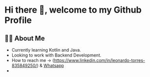 # Hi there 👋, welcome to my Github Profile

## 👨‍🎓 About Me
- Currently learning Kotlin and Java.
- Looking to work with Backend Development.
- How to reach me -> (https://www.linkedin.com/in/leonardo-torres-835849250/) & [Whatsapp](https://wa.me/5512983009111)
- 

<!--
**LeoTorresGon/LeoTorresGon** is a ✨ _special_ ✨ repository because its `README.md` (this file) appears on your GitHub profile.

Here are some ideas to get you started:

- 🔭 I’m currently working on ...
- 🌱 I’m currently learning ...
- 👯 I’m looking to collaborate on ...
- 🤔 I’m looking for help with ...
- 💬 Ask me about ...
- 📫 How to reach me: ...
- 😄 Pronouns: ...
- ⚡ Fun fact: ...
-->
